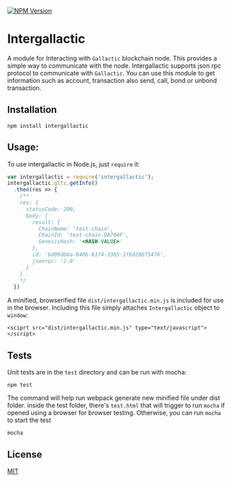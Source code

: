   [![NPM Version][npm-image]][npm-url]

# Intergallactic
A module for Interacting with `Gallactic` blockchain node. This provides a simple way to communicate with the node.
Intergallactic supports json rpc protocol to communicate with `Gallactic`. You can use this module to get information such as account, transaction also send, call, bond or unbond transaction.

## Installation
```npm install intergallactic```

## Usage:
To use intergallactic in Node.js, just ```require``` it:

```js
var intergallactic = require('intergallactic');
intergallactic.gltc.getInfo()
  .then(res => {
    /**
    res: {
      statusCode: 200,
      body: {
        result: {
          ChainName: 'test-chain',
          ChainId: 'test-chain-DA704F',
          GenesisHash: '<HASH VALUE>'
        },
        id: 'bd09dbba-840b-61f4-3385-1f6d20b75476',
        jsonrpc: '2.0'
      }
    }
    */
  })
```

A minified, browserified file ```dist/intergallactic.min.js``` is included for use in the browser. Including this file simply attaches ```Intergallactic``` object to ```window```:

```<sciprt src="dist/intergallactic.min.js" type="text/javascript"></script>```

## Tests
Unit tests are in the ```test``` directory and can be run with mocha:
```
npm test
```

The command will help run webpack generate new minified file under dist folder. inside the test folder, there's ```test.html``` that will trigger to run ```mocha``` if opened using a browser for browser testing. Otherwise, you can run ```mocha``` to start the test
```
mocha
```

## License
[MIT](LICENSE)

[npm-image]: https://img.shields.io/npm/v/intergallactic.svg
[npm-url]: https://npmjs.org/package/intergallactic
